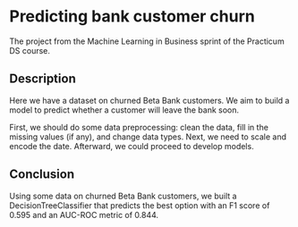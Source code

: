 # Predicting bank customer churn
The project from the Machine Learning in Business sprint of the Practicum DS course.

## Description
Here we have a dataset on churned Beta Bank customers. We aim to build a model to predict whether a customer will leave the bank soon.

First, we should do some data preprocessing: clean the data, fill in the missing values (if any), and change data types. Next, we need to scale and encode the date. Afterward, we could proceed to develop models.

## Conclusion
Using some data on churned Beta Bank customers, we built a DecisionTreeClassifier that predicts the best option with an F1 score of 0.595 and an AUC-ROC metric of 0.844.